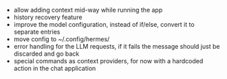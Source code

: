 - allow adding context mid-way while running the app
- history recovery feature
- improve the model configuration, instead of if/else, convert it to separate entries
- move config to ~/.config/hermes/
- error handling for the LLM requests, if it fails the message should just be discarded and go back
- special commands as context providers, for now with a hardcoded action in the chat application